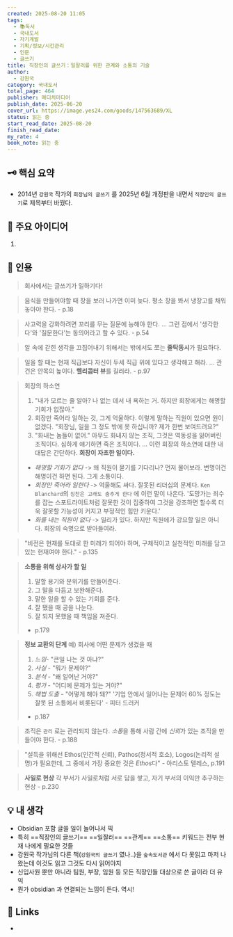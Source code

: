 ```yaml
---
created: 2025-08-20 11:05
tags:
  - 📚독서
  - 국내도서
  - 자기계발
  - 기획/정보/시간관리
  - 인문
  - 글쓰기
title: 직장인의 글쓰기：일잘러를 위한 관계와 소통의 기술
author:
  - 강원국
category: 국내도서
total_page: 464
publisher: 메디치미디어
publish_date: 2025-06-20
cover_url: https://image.yes24.com/goods/147563689/XL
status: 읽는 중
start_read_date: 2025-08-20
finish_read_date:
my_rate: 4
book_note: 읽는 중
---
```

  
## 🗝 핵심 요약

- 2014년 `강원국` 작가의 `회장님의 글쓰기` 를 2025년 6월 개정판을 내면서 `직장인의 글쓰기`로 제목부터 바꿨다.

  

## 📝 주요 아이디어

1. 

  

## 📌 인용

> 회사에서는 글쓰기가 일하기다!

> 음식을 만들어야할 때 장을 보러 나가면 이미 늦다. 평소 장을 봐서 냉장고를 채워놓아야 한다. - p.18

> 사고력을 강화하려면 꼬리를 무는 질문에 능해야 한다. ... 그런 점에서 '생각한다'와 '질문한다'는 동의어라고 할 수 있다. - p.54

> 알 속에 갇힌 생각을 끄집어내기 위해서는 밖에서도 쪼는 **줄탁동시**가 필요하다.

> 일을 할 때는 현재 직급보다 자신이 두세 직급 위에 있다고 생각해고 해라. ... 관건은 안목의 높이다. **헬리콥터 뷰**를 길러라. - p.97

> 회장의 하소연
> 1. "내가 모르는 줄 알아? 나 없는 데서 내 욕하는 거. 하지만 회장에게는 해명할 기회가 없잖아."
> 2. 회장만 죽어라 일하는 것, 그게 억울하다. 이렇게 말하는 직원이 있으면 원이 없겠다. "회장님, 일을 그 정도 밖에 못 하십니까? 제가 한번 보여드려요?"
> 3. "화내는 놈들이 없어." 아무도 화내지 않는 조직, 그것은 역동성을 잃어버린 조직이다. 심하게 얘기하면 죽은 조직이다. ... 
> 이런 회장의 하소연에 대한 내 대답은 간단하다. **회장이 자초한 일이다.**
> - *해명할 기회가 없다* -> 왜 직원이 묻기를 기다리나? 먼저 물어보라. 변명이건 해명이건 하면 된다. 그게 소통이다.
> - *회장만 죽어라 일한다* -> 억울해도 싸다. 잘못된 리더십의 문제다. `Ken Blanchard`의 `칭찬은 고래도 춤추게 한다` 에 이런 말이 나온다. '도망가는 죄수를 잡는 스포트라이트처럼 잘못한 것이 집중하여 그것을 강조하면 할수록 더욱 잘못할 가능성이 커지고 부정적인 힘만 키운다.' 
> - *화를 내는 직원이 없다* -> 일리가 있다. 하지만 직원에가 강요할 일은 아니다. 회장의 숙명으로 받아들여라. 

> "비전은 현재를 토대로 한 미래가 되어야 하며, 구체적이고 실천적인 미래를 담고 있는 현재여야 한다." - p.135

> **소통을 위해 상사가 할 일** 
> 1. 말할 용기와 분위기를 만들어준다.
> 2. 그 말을 다듬고 보완해준다.
> 3. 말한 일을 할 수 있는 기회를 준다.
> 4. 잘 됐을 때 공을 나눈다.
> 5. 잘 되지 못했을 때 책임을 져준다.
> - p.179

> **정보 교환의 단계** 
> 예) 회사에 어떤 문제가 생겼을 때
> 1. *느낌*- "큰일 나는 것 아냐?"
> 2. *사실* - "뭐가 문제야?"
> 3. *분석* - "왜 일어난 거야?"
> 4. *평가* - "어디에 문제가 있는 거야?"
> 5. *해법 도출* - "어떻게 해야 돼?"
> '기업 안에서 일어나는 문제어 60% 정도는 잘못 된 소틍에서 비롯된다' - 피터 드러커
> - p.187

> 조직은 `관리` 로는 관리되지 않는다. *소통*을 통해 사람 간에 *신뢰*가 있는 조직을 만들어야 한다. - p.188

> "설득을 위해선 Ethos(인간적 신뢰), Pathos(정서적 호소), Logos(논리적 설명)가 필요한데, 그 중에서 가장 중요한 것은 *Ethos*다" - 아리스토 텔레스, p.191

> **사일로 현상**
> 각 부서가 사일로처럼 서로 담을 쌓고, 자기 부서의 이익만 추구하는 현상 - p.230





## 💡 내 생각

- Obsidian 포함 글쓸 일이 늘어나서 픽
- 특히 ==직장인의 글쓰기== ==일잘러== ==관계==  ==소통== 키워드는 전부 현재 나에게 필요한 것들
- 강원국 작가님의 다른 책(`강원국의 글쓰기` 였나..)을 `숲속도서관` 에서 다 못읽고 마저 나왔는데 이것도 읽고 그것도 다시 읽어야지
- 신입사원 뿐만 아니라 팀원, 부장, 임원 등 모든 직장인들 대상으로 쓴 글이라 더 유익
- 뭔가 obsidian 과 연결되는 느낌이 든다. 역시!
  

## 🔗 Links

- 
